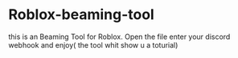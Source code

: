 # Roblox-beaming-tool
 this is an Beaming Tool for Roblox. Open the file enter your discord webhook and enjoy( the tool whit show u a toturial)
